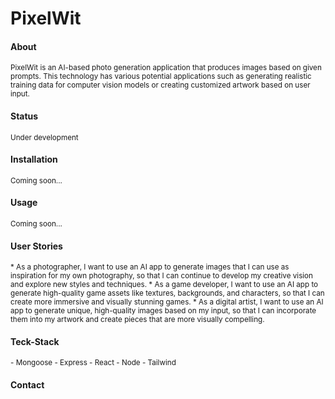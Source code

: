 # PixelWit

#### About 
<sub>
PixelWit is an AI-based photo generation application that produces images based on given prompts. 
 This technology has various potential applications such as generating realistic training data for computer vision models or creating customized artwork based on user input.
</sub>

#### Status
<sub>
Under development
</sub>
 
#### Installation
<sub>
Coming soon...
</sub>

#### Usage
<sub>
Coming soon...
</sub>

#### User Stories 
<sub>
* As a photographer, I want to use an AI app to generate images that I can use as inspiration for my own photography, so that I can continue to develop my creative vision and explore new styles and techniques.
* As a game developer, I want to use an AI app to generate high-quality game assets like textures, backgrounds, and characters, so that I can create more immersive and visually stunning games.
* As a digital artist, I want to use an AI app to generate unique, high-quality images based on my input, so that I can incorporate them into my artwork and create pieces that are more visually compelling.
</sub>

#### Teck-Stack
<sub>
- Mongoose 
- Express 
- React
- Node 
- Tailwind 
</sub>


#### Contact
